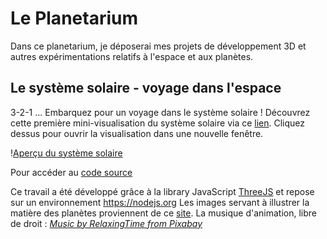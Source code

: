 # Le Planetarium

Dans ce planetarium, je déposerai mes projets de développement 3D et autres expérimentations relatifs à l'espace et aux planètes. 

## Le système solaire - voyage dans l'espace

3-2-1 ... Embarquez pour un voyage dans le système solaire !
Découvrez cette première mini-visualisation du système solaire via ce <a href="https://chloepochon.github.io/threeJS/planetarium/solar-system/" target="_blank">lien</a>. Cliquez dessus pour ouvrir la visualisation dans une nouvelle fenêtre.

!<a href="./screenshots/screenshot1.jpg" target="_blank">Aperçu du système solaire</a>

Pour accéder au <a href="https://github.com/chloepochon/chloepochon.github.io/blob/main/threeJS/planetarium/solar-system/js/main.js" target="_blank">code source</a>

Ce travail a été développé grâce à la library JavaScript <a href="https://threejs.org/" target="_blank">ThreeJS</a> et repose sur un environnement <a href="Node.js" target="_blank">https://nodejs.org</a>
Les images servant à illustrer la matière des planètes proviennent de ce <a href="https://www.solarsystemscope.com" target="_blank">site</a>.
La musique d'animation, libre de droit : <a href="https://pixabay.com/fr/users/relaxingtime-17430502/" target="_blank"><em>Music by RelaxingTime from Pixabay</em></a>
<!-- Ajoutez d'autres sections et contenus pertinents ici -->


